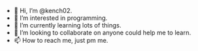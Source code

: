 - 👋 Hi, I’m @kench02.
- 👀 I’m interested in programming. 
- 🌱 I’m currently learning lots of things.
- 💞️ I’m looking to collaborate on anyone could help me to learn.
- 📫 How to reach me, just pm me.

<!---
kench02/kench02 is a ✨ special ✨ repository because its `README.md` (this file) appears on your GitHub profile.
You can click the Preview link to take a look at your changes.
--->

